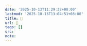```yaml
---
date: '2025-10-13T11:29:32+08:00'
lastmod: '2025-10-13T13:04:51+08:00'
title: 󰡾
url: 󰡾
tags: []
src:
note:
---
```

